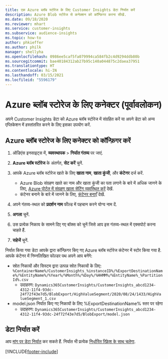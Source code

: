 ```yaml
---
title: एक Azure ब्लॉब स्टोरेज के लिए Customer Insights डेटा निर्यात करें
description: Azure Blob स्टोरेज से कनेक्शन को कॉन्फ़िगर करना सीखें.
ms.date: 09/18/2020
ms.reviewer: mhart
ms.service: customer-insights
ms.subservice: audience-insights
ms.topic: how-to
author: phkieffer
ms.author: philk
manager: shellyha
ms.openlocfilehash: 0986ee5caf5fa079994ca584fb2c4d9294ddb80b
ms.sourcegitcommit: bae40184312ab27b95c140a044875c2daea37951
ms.translationtype: HT
ms.contentlocale: hi-IN
ms.lasthandoff: 03/15/2021
ms.locfileid: "5596179"
---
```

# <a name="connector-for-azure-blob-storage-preview"></a>Azure ब्लॉब स्टोरेज के लिए कनेक्टर (पूर्वावलोकन)

अपने Customer Insights डेटा को Azure ब्लॉब स्टोरेज में संग्रहित करें या अपने डेटा को अन्य एप्लिकेशन में हस्तांतरित करने के लिए इसका उपयोग करें.

## <a name="configure-the-connector-for-azure-blob-storage"></a>Azure ब्लॉब स्टोरेज के लिए कनेक्टर को कॉन्फ़िगर करें

1. ऑडिएंस इनसाइट्स में, **व्यवस्थापक** > **निर्यात गंतव्य** पर जाएं.

1. **Azure ब्लॉब स्टोरेज** के अंतर्गत, **सेट करें** चुनें.

1. आपके Azure ब्लॉब स्टोरेज खाते के लिए **खाता नाम**, **खाता कुंजी**, और **कंटेनर** दर्ज करें.
    - Azure Blob संग्रहण खाते का नाम और खाता कुंजी का पता लगाने के बारे में अधिक जानने के लिए, [Azure पोर्टल में संग्रहण खाता सेटिंग व्यवस्थित करें](/azure/storage/common/storage-account-manage) देखें.
    - कंटेनर बनाने के बारे में जानने के लिए, [कंटेनर बनाएँ](/azure/storage/blobs/storage-quickstart-blobs-portal#create-a-container) देखें.

1. अपने गंतव्य-स्थल को **प्रदर्शन नाम** फील्ड में पहचान करने योग्य नाम दें.

1. **अगला** चुनें.

1. उस प्रत्येक निकाय के सामने दिए गए बॉक्स को चुनें जिसे आप इस गंतव्य-स्थल में एक्सपोर्ट करना चाहते हैं.

1. **सहेजें** चुनें.

निर्यात किया गया डेटा आपके द्वारा कॉन्फ़िगर किए गए Azure ब्लॉब स्टोरेज कंटेनर में स्टोर किया गया है. आपके कंटेनर में निम्नलिखित फोल्डर पथ अपने आप बनेंगे:

- स्रोत निकायों और सिस्टम द्वारा उत्पन्न स्रोत निकायों के लिए: `%ContainerName%/CustomerInsights_%instanceID%/%ExportDestinationName%/%EntityName%/%Year%/%Month%/%Day%/%HHMM%/%EntityName%_%PartitionId%.csv`
  - उदाहरण: `Dynamics365CustomerInsights/CustomerInsights_abcd1234-4312-11f4-93dc-24f72f43e7d5/BlobExport/HighValueSegment/2020/08/24/1433/HighValueSegment_1.csv`
- model.json निर्यात किए गए निकायों के लिए %ExportDestinationName% स्तर पर रहेगा
  - उदाहरण: `Dynamics365CustomerInsights/CustomerInsights_abcd1234-4312-11f4-93dc-24f72f43e7d5/BlobExport/model.json`

## <a name="export-the-data"></a>डेटा निर्यात करें

आप [मांग पर डेटा निर्यात](export-destinations.md#export-data-on-demand) कर सकते हैं. निर्यात भी प्रत्येक [निर्धारित रिफ्रेश के साथ चलेगा](system.md#schedule-tab).


[!INCLUDE[footer-include](../includes/footer-banner.md)]